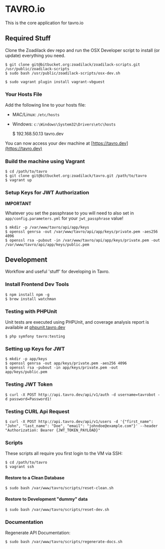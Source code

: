 # TAVRO.io

This is the core application for tavro.io

## Required Stuff

Clone the Zoadilack dev repo and run the OSX Developer script to install (or update) everything you need.

    $ git clone git@bitbucket.org:zoadilack/zoadilack-scripts.git /usr/public/zoadilack-scripts
    $ sudo bash /usr/public/zoadilack-scripts/osx-dev.sh
    
    $ sudo vagrant plugin install vagrant-vbguest

### Your Hosts File

Add the following line to your hosts file:

* MAC/Linux: `/etc/hosts`
* Windows: `c:\Windows\System32\Drivers\etc\hosts`

    $ 192.168.50.13      tavro.dev

You can now access your dev machine at [https://tavro.dev](https://tavro.dev)

### Build the machine using Vagrant

    $ cd /path/to/tavro
    $ git clone git@bitbucket.org:zoadilack/tavro.git /path/to/tavro
    $ vagrant up

### Setup Keys for JWT Authorization

**IMPORTANT** 

Whatever you set the passphrase to you will need to also set in `app/config.parameters.yml` for your `jwt_passphrase` value!

    $ mkdir -p /var/www/tavro/api/app/keys
    $ openssl genrsa -out /var/www/tavro/api/app/keys/private.pem -aes256 4096
    $ openssl rsa -pubout -in /var/www/tavro/api/app/keys/private.pem -out /var/www/tavro/api/app/keys/public.pem

## Development

Workflow and useful 'stuff' for developing in Tavro.

### Install Frontend Dev Tools

    $ npm install npm -g
    $ brew install watchman

### Testing with PHPUnit

Unit tests are executed using PHPUnit, and coverage analysis report is available at [phpunit.tavro.dev](http://phpunit.tavro.dev)

    $ php symfony tavro:testing
    
### Setting up Keys for JWT

    $ mkdir -p app/keys
    $ openssl genrsa -out app/keys/private.pem -aes256 4096
    $ openssl rsa -pubout -in app/keys/private.pem -out app/keys/public.pem
    
### Testing JWT Token

    $ curl -X POST http://api.tavro.dev/api/v1/auth -d username=tavrobot -d password=Password1!

### Testing CURL Api Request

    $ curl -X POST http://api.tavro.dev/api/v1/users -d '{"first_name": "John", "last_name": "Doe", "email": "johndoe@example.com"}' --header "Authorization: Bearer {JWT_TOKEN_PAYLOAD}"

### Scripts

These scripts all require you first login to the VM via SSH:

    $ cd /path/to/tavro
    $ vagrant ssh
    
#### Restore to a Clean Database

    $ sudo bash /var/www/tavro/scripts/reset-clean.sh
   
#### Restore to Development "dummy" data

    $ sudo bash /var/www/tavro/scripts/reset-dev.sh
    
### Documentation

Regenerate API Documentation:

    $ sudo bash /var/www/tavro/scripts/regenerate-docs.sh
